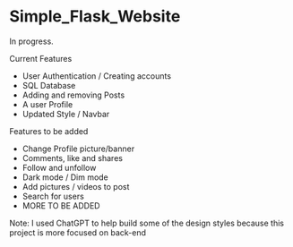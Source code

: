 # Simple_Flask_Website

In progress. 

Current Features
- User Authentication / Creating accounts
- SQL Database
- Adding and removing Posts
- A user Profile
- Updated Style / Navbar

Features to be added 
- Change Profile picture/banner
- Comments, like and shares
- Follow and unfollow
- Dark mode / Dim mode 
- Add pictures / videos to post
- Search for users
- MORE TO BE ADDED

Note: I used ChatGPT to help build some of the design styles because this project is more focused on back-end 
